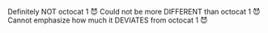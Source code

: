 Definitely NOT octocat 1 😈
Could not be more DIFFERENT than octocat 1 😈
Cannot emphasize how much it DEVIATES from octocat 1 😈